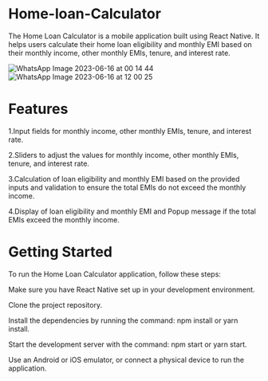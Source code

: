 # Home-loan-Calculator
The Home Loan Calculator is a mobile application built using React Native. It helps users calculate their home loan eligibility and monthly EMI based on their monthly income, other monthly EMIs, tenure, and interest rate.

![WhatsApp Image 2023-06-16 at 00 14 44](https://github.com/prernamadan/Home-loan-Calculator/assets/89862919/ba4bfff6-f109-4b80-ad28-e4a9c86b30eb)&nbsp;&nbsp;&nbsp;&nbsp;&nbsp;&nbsp;&nbsp;&nbsp;&nbsp;&nbsp;&nbsp;&nbsp;![WhatsApp Image 2023-06-16 at 12 00 25](https://github.com/prernamadan/Home-loan-Calculator/assets/89862919/c4d3d094-2c48-4464-b291-1ab11f0dc531)

# Features
1.Input fields for monthly income, other monthly EMIs, tenure, and interest rate.

2.Sliders to adjust the values for monthly income, other monthly EMIs, tenure, and interest rate.

3.Calculation of loan eligibility and monthly EMI based on the provided inputs and  validation to ensure the total EMIs do not exceed the monthly income.

4.Display of loan eligibility and monthly EMI and Popup message if the total EMIs exceed the monthly income.

# Getting Started 
To run the Home Loan Calculator application, follow these steps:

Make sure you have React Native set up in your development environment.

Clone the project repository.

Install the dependencies by running the command: npm install or yarn install.

Start the development server with the command: npm start or yarn start.

Use an Android or iOS emulator, or connect a physical device to run the application.

